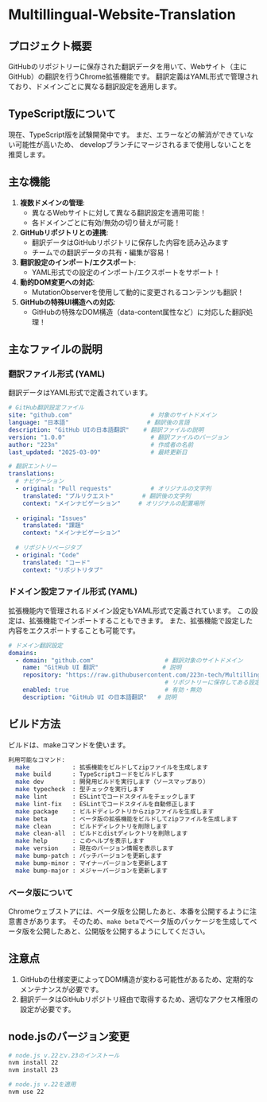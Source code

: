 # Multillingual-Website-Translation

## プロジェクト概要

GitHubのリポジトリーに保存された翻訳データを用いて、Webサイト（主にGitHub）の翻訳を行うChrome拡張機能です。
翻訳定義はYAML形式で管理されており、ドメインごとに異なる翻訳設定を適用します。

## TypeScript版について

現在、TypeScript版を試験開発中です。
まだ、エラーなどの解消ができていない可能性が高いため、
developブランチにマージされるまで使用しないことを推奨します。

## 主な機能

1. **複数ドメインの管理**:
   - 異なるWebサイトに対して異なる翻訳設定を適用可能！
   - 各ドメインごとに有効/無効の切り替えが可能！
2. **GitHubリポジトリとの連携**:
   - 翻訳データはGitHubリポジトリに保存した内容を読み込みます
   - チームでの翻訳データの共有・編集が容易！
3. **翻訳設定のインポート/エクスポート**:
   - YAML形式での設定のインポート/エクスポートをサポート！
4. **動的DOM変更への対応**:
   - MutationObserverを使用して動的に変更されるコンテンツも翻訳！
5. **GitHubの特殊UI構造への対応**:
   - GitHubの特殊なDOM構造（data-content属性など）に対応した翻訳処理！

## 主なファイルの説明

### 翻訳ファイル形式 (YAML)

翻訳データはYAML形式で定義されています。

```yaml
# GitHub翻訳設定ファイル
site: "github.com"                      # 対象のサイトドメイン
language: "日本語"                      # 翻訳後の言語
description: "GitHub UIの日本語翻訳"    # 翻訳ファイルの説明
version: "1.0.0"                        # 翻訳ファイルのバージョン
author: "223n"                          # 作成者の名前
last_updated: "2025-03-09"              # 最終更新日

# 翻訳エントリー
translations:
  # ナビゲーション
  - original: "Pull requests"           # オリジナルの文字列
    translated: "プルリクエスト"        # 翻訳後の文字列
    context: "メインナビゲーション"     # オリジナルの配置場所
    
  - original: "Issues"
    translated: "課題"
    context: "メインナビゲーション"
    
  # リポジトリページタブ
  - original: "Code"
    translated: "コード"
    context: "リポジトリタブ"
```

### ドメイン設定ファイル形式 (YAML)

拡張機能内で管理されるドメイン設定もYAML形式で定義されています。
この設定は、拡張機能でインポートすることもできます。
また、拡張機能で設定した内容をエクスポートすることも可能です。

```yaml
# ドメイン翻訳設定
domains:
  - domain: "github.com"                    # 翻訳対象のサイトドメイン
    name: "GitHub UI 翻訳"                  # 説明
    repository: "https://raw.githubusercontent.com/223n-tech/Multillingual-Website-Translation/refs/heads/master/config/translation-config-github.yml"
                                            # リポジトリーに保存してある設定ファイルのURL
    enabled: true                           # 有効・無効
    description: "GitHub UI の日本語翻訳"   # 説明
```

## ビルド方法

ビルドは、makeコマンドを使います。

```bash
利用可能なコマンド:
  make            : 拡張機能をビルドしてzipファイルを生成します
  make build      : TypeScriptコードをビルドします
  make dev        : 開発用ビルドを実行します（ソースマップあり）
  make typecheck  : 型チェックを実行します
  make lint       : ESLintでコードスタイルをチェックします
  make lint-fix   : ESLintでコードスタイルを自動修正します
  make package    : ビルドディレクトリからzipファイルを生成します
  make beta       : ベータ版の拡張機能をビルドしてzipファイルを生成します
  make clean      : ビルドディレクトリを削除します
  make clean-all  : ビルドとdistディレクトリを削除します
  make help       : このヘルプを表示します
  make version    : 現在のバージョン情報を表示します
  make bump-patch : パッチバージョンを更新します
  make bump-minor : マイナーバージョンを更新します
  make bump-major : メジャーバージョンを更新します
```

### ベータ版について

Chromeウェブストアには、ベータ版を公開したあと、本番を公開するように注意書きがあります。
そのため、`make beta`でベータ版のパッケージを生成してベータ版を公開したあと、公開版を公開するようにしてください。

## 注意点

1. GitHubの仕様変更によってDOM構造が変わる可能性があるため、定期的なメンテナンスが必要です。
2. 翻訳データはGitHubリポジトリ経由で取得するため、適切なアクセス権限の設定が必要です。

## node.jsのバージョン変更

```bash
# node.js v.22とv.23のインストール
nvm install 22
nvm install 23

# node.js v.22を適用
nvm use 22
```
